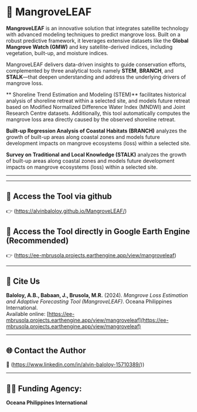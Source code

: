 # 🌿 MangroveLEAF

**MangroveLEAF** is an innovative solution that integrates satellite technology with advanced modeling techniques to predict mangrove loss. Built on a robust predictive framework, it leverages extensive datasets like the **Global Mangrove Watch (GMW)** and key satellite-derived indices, including vegetation, built-up, and moisture indices.

MangroveLEAF delivers data-driven insights to guide conservation efforts, complemented by three analytical tools namely **STEM**, **BRANCH**, and **STALK**—that deepen understanding and address the underlying drivers of mangrove loss.

** Shoreline Trend Estimation and Modeling (STEM)** facilitates historical analysis of shoreline retreat within a selected site, and models future retreat based on Modified Normalized Difference Water Index (MNDWI) and Joint Research Centre datasets. Additionally, this tool automatically computes the mangrove loss area directly caused by the observed shoreline retreat.

**Built-up Regression Analysis of Coastal Habitats (BRANCH)** analyzes the growth of built-up areas along coastal zones and models future development impacts on mangrove ecosystems (loss) within a selected site.

**Survey on Traditional and Local Knowledge (STALK)** analyzes the growth of built-up areas along coastal zones and models future development impacts on mangrove ecosystems (loss) within a selected site.

---
---

## 🔗 Access the Tool via github 
👉 (https://alvinbaloloy.github.io/MangroveLEAF/) 

## 🔗 Access the Tool directly in Google Earth Engine (Recommended)
👉 (https://ee-mbrusola.projects.earthengine.app/view/mangroveleaf) 


---


## 📄 Cite Us  
**Baloloy, A.B., Babaan, J., Brusola, M.R.** (2024). *Mangrove Loss Estimation and Adaptive Forecasting Tool (MangroveLEAF)*. Oceana Philippines International.  
Available online: [https://ee-mbrusola.projects.earthengine.app/view/mangroveleaf](https://ee-mbrusola.projects.earthengine.app/view/mangroveleaf)

---

## 🌐 Contact the Author
🔗 (https://www.linkedin.com/in/alvin-baloloy-15710389/))

---

## 👨‍💻 Funding Agency:
**Oceana Philippines International**  


